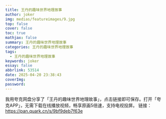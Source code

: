 ```yaml
---
title: 王丹的趣味世界地理故事
author: joker
img: medias/featureimages/9.jpg
top: false
cover: false
toc: true
mathjax: false
summary: 王丹的趣味世界地理故事
categories: 王丹的趣味世界地理故事
tags:
  - 王丹的趣味世界地理故事
keywords: joker
essay: false
abbrlink: 53514
date: 2025-04-20 23:38:43
coverImg:
password:
---
```


我用夸克网盘分享了「王丹的趣味世界地理故事」，点击链接即可保存。打开「夸克APP」，无需下载在线播放视频，畅享原画5倍速，支持电视投屏。
链接：https://pan.quark.cn/s/9bf9deb7f63e

